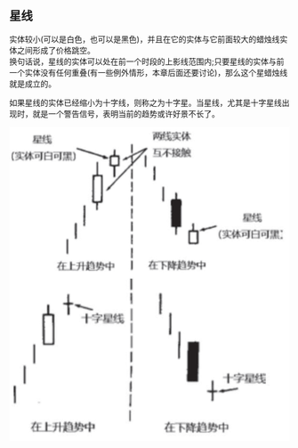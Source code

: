 ## 星线
实体较小(可以是白色，也可以是黑色)，并且在它的实体与它前面较大的蜡烛线实体之间形成了价格跳空。<br/>
换句话说，星线的实体可以处在前一个时段的上影线范围内;只要星线的实体与前一个实体没有任何重叠(有一些例外情形，本章后面还要讨论)，那么这个星蜡烛线就是成立的。

如果星线的实体已经缩小为十字线，则称之为十字星。当星线，尤其是十字星线出现时，就是一个警告信号，表明当前的趋势或许好景不长了。

![alt text](img/10-星线.png)